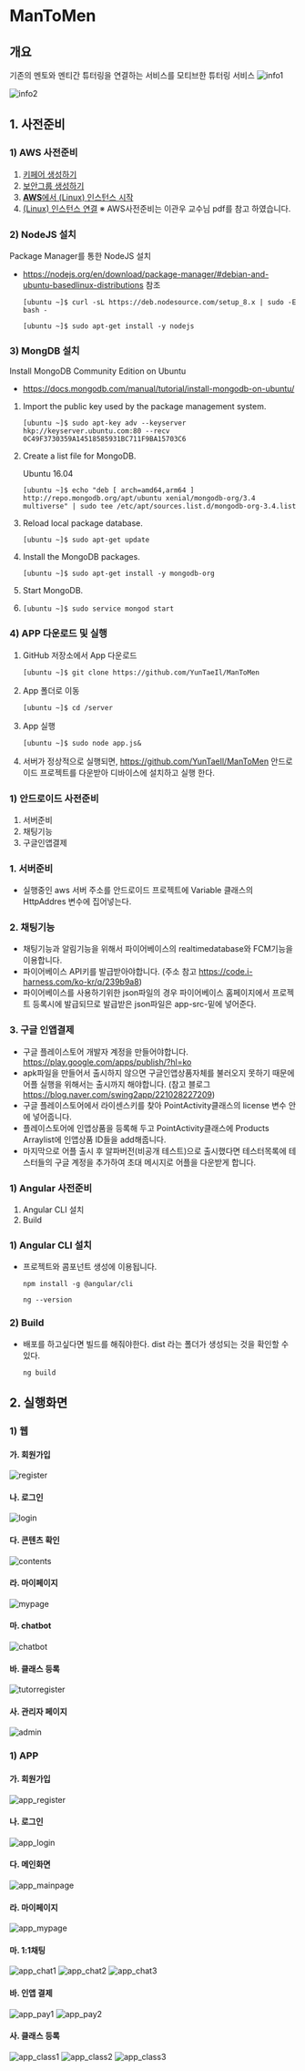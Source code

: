 # ManToMen
## 개요
기존의 멘토와 멘티간 튜터링을 연결하는 서비스를 모티브한 튜터링 서비스
![info1](./doc/info1.JPG)


![info2](./doc/info2.JPG)

## 1. 사전준비
### 1) AWS 사전준비
1. [키페어 생성하기](./doc/create_keypair.pdf)
2. [보안그룹 생성하기](./doc/create_security_group.pdf)
3. [**AWS**에서 (Linux) 인스턴스 시작](./doc/launch_instance.md)
4. [(Linux) 인스턴스 연결](./doc/connectingToInstance.pdf)
※ AWS사전준비는 이관우 교수님 pdf를 참고 하였습니다.


### 2) NodeJS 설치
Package Manager를 통한 NodeJS 설치

- https://nodejs.org/en/download/package-manager/#debian-and-ubuntu-basedlinux-distributions
참조

  ```
  [ubuntu ~]$ curl -sL https://deb.nodesource.com/setup_8.x | sudo -E bash -
  ```

  ```
  [ubuntu ~]$ sudo apt-get install -y nodejs
  ```
### 3) MongDB 설치
Install MongoDB Community Edition on Ubuntu

- https://docs.mongodb.com/manual/tutorial/install-mongodb-on-ubuntu/

1. Import the public key used by the package management system.

	```
	[ubuntu ~]$ sudo apt-key adv --keyserver hkp://keyserver.ubuntu.com:80 --recv 0C49F3730359A14518585931BC711F9BA15703C6
	```

2. Create a list file for MongoDB.

	Ubuntu 16.04

	```
	[ubuntu ~]$ echo "deb [ arch=amd64,arm64 ] http://repo.mongodb.org/apt/ubuntu xenial/mongodb-org/3.4 multiverse" | sudo tee /etc/apt/sources.list.d/mongodb-org-3.4.list
	```
	
3. Reload local package database.

	```
	[ubuntu ~]$ sudo apt-get update
	```
	
4. Install the MongoDB packages.

	```
	[ubuntu ~]$ sudo apt-get install -y mongodb-org
	```

5. Start MongoDB.
6. 
	```
	[ubuntu ~]$ sudo service mongod start
	```
### 4) APP 다운로드 및 실행
1. GitHub 저장소에서 App 다운로드

	```
	[ubuntu ~]$ git clone https://github.com/YunTaeIl/ManToMen
	```

2. App 폴더로 이동

	```
	[ubuntu ~]$ cd /server
	```

3. App 실행

	```
	[ubuntu ~]$ sudo node app.js&
	```

4. 서버가 정상적으로 실행되면, https://github.com/YunTaeIl/ManToMen 안드로이드 프로젝트를 다운받아 디바이스에 설치하고 실행 한다.

### 1) 안드로이드 사전준비
  1. 서버준비 
  2. 채팅기능
  3. 구글인앱결제

### 1. 서버준비
  - 실행중인 aws 서버 주소를 안드로이드 프로젝트에 Variable 클래스의 HttpAddres 변수에 집어넣는다.
  
### 2. 채팅기능
  - 채팅기능과 알림기능을 위해서 파이어베이스의 realtimedatabase와 FCM기능을 이용합니다.
  - 파이어베이스 API키를 발급받아야합니다. (주소 참고 https://code.i-harness.com/ko-kr/q/239b9a8)
  - 파이어베이스를 사용하기위한 json파일의 경우 파이어베이스 홈페이지에서 프로젝트 등록시에 발급되므로 발급받은 json파일은 app-src-밑에 넣어준다.
  
### 3. 구글 인앱결제
  - 구글 플레이스토어 개발자 계정을 만들어야합니다. https://play.google.com/apps/publish/?hl=ko 
  - apk파일을 만들어서 출시하지 않으면 구글인앱상품자체를 불러오지 못하기 때문에 어플 실행을 위해서는 출시까지 해야합니다. (참고 블로그 https://blog.naver.com/swing2app/221028227209)
  - 구글 플레이스토어에서 라이센스키를 찾아 PointActivity클래스의 license 변수 안에 넣어줍니다.
  - 플레이스토어에 인앱상품을 등록해 두고 PointActivity클래스에 Products Arraylist에 인앱상품 ID들을 add해줍니다.
  - 마지막으로 어플 출시 후 알파버전(비공개 테스트)으로 출시했다면 테스터목록에 테스터들의 구글 계정을 추가하여 초대 메시지로 어플을 다운받게 합니다.


### 1) Angular 사전준비
  1. Angular CLI 설치
  2. Build

### 1) Angular CLI 설치
- 프로젝트와 콤포넌트 생성에 이용됩니다.

	```
	npm install -g @angular/cli
	```
	```
	ng --version
	```
	

### 2) Build
- 배포를 하고싶다면 빌드를 해줘야한다. dist 라는 폴더가 생성되는 것을 확인할 수 있다.

	```
	ng build
	```


  
## 2. 실행화면
### 1) 웹

#### 가. 회원가입
![register](./doc/img/register.JPG)

#### 나. 로그인
![login](./doc/img/login.JPG)

#### 다. 콘텐츠 확인
![contents](./doc/img/contents.JPG)

#### 라. 마이페이지
![mypage](./doc/img/mypage.JPG)

#### 마. chatbot
![chatbot](./doc/img/chatbot.JPG)

#### 바. 클래스 등록
![tutorregister](./doc/img/tutorregister.JPG)

#### 사. 관리자 페이지
![admin](./doc/img/admin.JPG)

### 1) APP

#### 가. 회원가입
![app_register](./doc/img/app_picture/app_register.jpg)

#### 나. 로그인
![app_login](./doc/img/app_picture/app_login.jpg)

#### 다. 메인화면
![app_mainpage](./doc/img/app_picture/app_mainpage.jpg)

#### 라. 마이페이지
![app_mypage](./doc/img/app_picture/app_mypage.jpg)

#### 마. 1:1채팅
![app_chat1](./doc/img/app_picture/app_chat1.jpg)
![app_chat2](./doc/img/app_picture/app_chat2.jpg)
![app_chat3](./doc/img/app_picture/app_chat3.jpg)

#### 바. 인앱 결제
![app_pay1](./doc/img/app_picture/app_pay1.jpg)
![app_pay2](./doc/img/app_picture/app_pay2.jpg)

#### 사. 클래스 등록
![app_class1](./doc/img/app_picture/app_class1.jpg)
![app_class2](./doc/img/app_picture/app_class2.jpg)
![app_class3](./doc/img/app_picture/app_class3.jpg)



